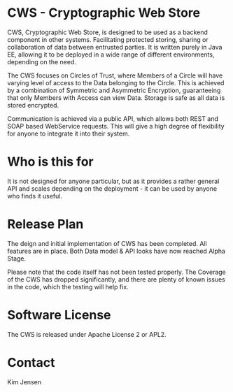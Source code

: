 # CWS - Cryptographic Web Store
CWS, Cryptographic Web Store, is designed to be used as a backend component in
other systems. Facilitating protected storing, sharing or collaboration of data
between entrusted parties. It is written purely in Java EE, allowing it to be
deployed in a wide range of different environments, depending on the need.

The CWS focuses on Circles of Trust, where Members of a Circle will have varying
level of access to the Data belonging to the Circle. This is achieved by a
combination of Symmetric and Asymmetric Encryption, guaranteeing that only
Members with Access can view Data. Storage is safe as all data is stored
encrypted.

Communication is achieved via a public API, which allows both REST and SOAP
based WebService requests. This will give a high degree of flexibility for
anyone to integrate it into their system.

# Who is this for
It is not designed for anyone particular, but as it provides a rather general
API and scales depending on the deployment - it can be used by anyone who finds
it useful. 

# Release Plan
The deign and initial implementation of CWS has been completed. All features are
in place. Both Data model & API looks have now reached Alpha Stage.

Please note that the code itself has not been tested properly. The Coverage of
the CWS has dropped significantly, and there are plenty of known issues in the
code, which the testing will help fix.

# Software License
The CWS is released under Apache License 2 or APL2.

# Contact
Kim Jensen <kim at javadog.io>
